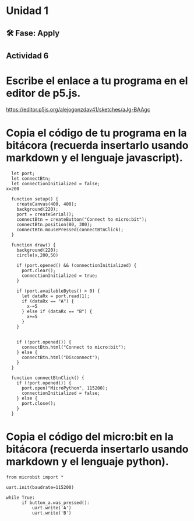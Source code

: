 # Unidad 1

## 🛠 Fase: Apply

## Actividad 6

# Escribe el enlace a tu programa en el editor de p5.js.

https://editor.p5js.org/alejogonzdav41/sketches/aJg-BAAgc

# Copia el código de tu programa en la bitácora (recuerda insertarlo usando markdown y el lenguaje javascript).
```
  let port;
  let connectBtn;
  let connectionInitialized = false;
x=200

  function setup() {
    createCanvas(400, 400);
    background(220);
    port = createSerial();
    connectBtn = createButton("Connect to micro:bit");
    connectBtn.position(80, 300);
    connectBtn.mousePressed(connectBtnClick);
  }

  function draw() {
    background(220);
    circle(x,200,50)

    if (port.opened() && !connectionInitialized) {
      port.clear();
      connectionInitialized = true;
    }

    if (port.availableBytes() > 0) {
      let dataRx = port.read(1);
      if (dataRx == "A") {
        x-=5
      } else if (dataRx == "B") {
        x+=5
      }
    }


    if (!port.opened()) {
      connectBtn.html("Connect to micro:bit");
    } else {
      connectBtn.html("Disconnect");
    }
  }

  function connectBtnClick() {
    if (!port.opened()) {
      port.open("MicroPython", 115200);
      connectionInitialized = false;
    } else {
      port.close();
    }
  }
```
# Copia el código del micro:bit en la bitácora (recuerda insertarlo usando markdown y el lenguaje python).
```
from microbit import *

uart.init(baudrate=115200)

while True:
      if button_a.was_pressed():
          uart.write('A')
          uart.write('B')
```

